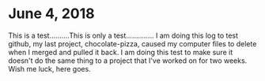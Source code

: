 # June 4, 2018
This is a test..........This is only a test..............
I am doing this log to test github, my last project, chocolate-pizza, caused my computer files to delete when I merged and pulled it back.  I am doing this test to make sure it doesn't do the same thing to a project that I've worked on for two weeks. Wish me luck, here goes.